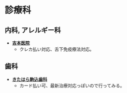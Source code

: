 診療科
====

内科, アレルギー科
----

- [**吉本医院**](http://www.yoshimotoiin.com)
  - クレカ払い対応、舌下免疫療法対応。

歯科
----

- [**きたはら駒込歯科**](http://kitahara-dds.com/)
  - カード払い可、最新治療対応っぽいので行ってみる。
